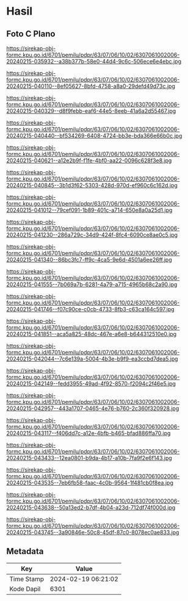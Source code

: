 # Hasil

## Foto C Plano

https://sirekap-obj-formc.kpu.go.id/6701/pemilu/pdpr/63/07/06/10/02/6307061002006-20240215-035932--a38b377b-58e0-44d4-9c6c-506ece6e4ebc.jpg

https://sirekap-obj-formc.kpu.go.id/6701/pemilu/pdpr/63/07/06/10/02/6307061002006-20240215-040110--8ef05627-8bfd-4758-a8a0-29defd49d73c.jpg

https://sirekap-obj-formc.kpu.go.id/6701/pemilu/pdpr/63/07/06/10/02/6307061002006-20240215-040329--d8f9febb-eaf6-44e5-8eeb-41a6a2d55467.jpg

https://sirekap-obj-formc.kpu.go.id/6701/pemilu/pdpr/63/07/06/10/02/6307061002006-20240215-040440--bf534269-6408-4724-bb3e-bda366e66b0c.jpg

https://sirekap-obj-formc.kpu.go.id/6701/pemilu/pdpr/63/07/06/10/02/6307061002006-20240215-040621--a12e2b9f-f1fe-4bf0-aa22-0096c628f3e8.jpg

https://sirekap-obj-formc.kpu.go.id/6701/pemilu/pdpr/63/07/06/10/02/6307061002006-20240215-040845--3b1d3f62-5303-428d-970d-ef960c6c162d.jpg

https://sirekap-obj-formc.kpu.go.id/6701/pemilu/pdpr/63/07/06/10/02/6307061002006-20240215-041012--79cef091-1b89-401c-a714-650e8a0a25d1.jpg

https://sirekap-obj-formc.kpu.go.id/6701/pemilu/pdpr/63/07/06/10/02/6307061002006-20240215-041230--286a729c-34d9-424f-8fc4-6090ce8ae0c5.jpg

https://sirekap-obj-formc.kpu.go.id/6701/pemilu/pdpr/63/07/06/10/02/6307061002006-20240215-041340--86bc3fc7-ff9c-4ca5-9e6d-4501a6ee26ff.jpg

https://sirekap-obj-formc.kpu.go.id/6701/pemilu/pdpr/63/07/06/10/02/6307061002006-20240215-041555--7b069a7b-6281-4a79-a715-4965b68c2a90.jpg

https://sirekap-obj-formc.kpu.go.id/6701/pemilu/pdpr/63/07/06/10/02/6307061002006-20240215-041746--f07c90ce-c0cb-4733-8fb3-c63ca164c597.jpg

https://sirekap-obj-formc.kpu.go.id/6701/pemilu/pdpr/63/07/06/10/02/6307061002006-20240215-041851--aca5a825-48dc-467e-a6e8-b644312510e0.jpg

https://sirekap-obj-formc.kpu.go.id/6701/pemilu/pdpr/63/07/06/10/02/6307061002006-20240215-042044--7c6e139a-5004-4b3e-b9f9-ea3ccbd7dea5.jpg

https://sirekap-obj-formc.kpu.go.id/6701/pemilu/pdpr/63/07/06/10/02/6307061002006-20240215-042149--fedd3955-49ad-4f92-8570-f2094c2f46e5.jpg

https://sirekap-obj-formc.kpu.go.id/6701/pemilu/pdpr/63/07/06/10/02/6307061002006-20240215-042957--443a1707-0465-4e76-b760-2c360f320928.jpg

https://sirekap-obj-formc.kpu.go.id/6701/pemilu/pdpr/63/07/06/10/02/6307061002006-20240215-043117--f406dd7c-a12e-4bfb-b465-bfad886ffa70.jpg

https://sirekap-obj-formc.kpu.go.id/6701/pemilu/pdpr/63/07/06/10/02/6307061002006-20240215-043433--12ea0801-b9da-4b17-a10b-7fa9f2e6f143.jpg

https://sirekap-obj-formc.kpu.go.id/6701/pemilu/pdpr/63/07/06/10/02/6307061002006-20240215-043535--7eb6fb58-faac-4c0b-9564-1f481cb0f8ea.jpg

https://sirekap-obj-formc.kpu.go.id/6701/pemilu/pdpr/63/07/06/10/02/6307061002006-20240215-043638--50a13ed2-b7df-4b04-a23d-712df74f000d.jpg

https://sirekap-obj-formc.kpu.go.id/6701/pemilu/pdpr/63/07/06/10/02/6307061002006-20240215-043745--3a90846e-50c8-45df-87c0-8078ec0ae833.jpg


## Metadata

| Key        | Value               |
| ---------- | ------------------- |
| Time Stamp | 2024-02-19 06:21:02 |
| Kode Dapil | 6301                |



